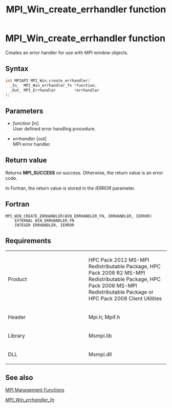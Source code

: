 ﻿---
title: MPI_Win_create_errhandler function
TOCTitle: MPI_Win_create_errhandler function
ms:assetid: e15fa101-c1c0-4764-8c8c-05cb829bf8ff
ms:mtpsurl: https://msdn.microsoft.com/en-us/library/Dn520597(v=VS.85)
ms:contentKeyID: 59361068
ms.date: 03/28/2018
mtps_version: v=VS.85
f1_keywords:
- MPI_WIN_CREATE_ERRHANDLER
- mpif/MPI_Win_create_errhandler
- mpi/MPI_WIN_CREATE_ERRHANDLER
dev_langs:
- C++
- C
---

# MPI\_Win\_create\_errhandler function

Creates an error handler for use with MPI window objects.

## Syntax

``` c++
int MPIAPI MPI_Win_create_errhandler(
  _In_  MPI_Win_errhandler_fn *function,
  _Out_ MPI_Errhandler        *errhandler
);
```

## Parameters

  - *function* \[in\]  
    User defined error handling procedure.

  - *errhandler* \[out\]  
    MPI error handler.

## Return value

Returns **MPI\_SUCCESS** on success. Otherwise, the return value is an error code.

In Fortran, the return value is stored in the *IERROR* parameter.

## Fortran

    MPI_WIN_CREATE_ERRHANDLER(WIN_ERRHANDLER_FN, ERRHANDLER, IERROR)
        EXTERNAL WIN_ERRHANDLER_FN
        INTEGER ERRHANDLER, IERROR

## Requirements

<table>
<colgroup>
<col style="width: 50%" />
<col style="width: 50%" />
</colgroup>
<tbody>
<tr class="odd">
<td><p>Product</p></td>
<td><p>HPC Pack 2012 MS-MPI Redistributable Package, HPC Pack 2008 R2 MS-MPI Redistributable Package, HPC Pack 2008 MS-MPI Redistributable Package or HPC Pack 2008 Client Utilities</p></td>
</tr>
<tr class="even">
<td><p>Header</p></td>
<td>Mpi.h;
Mpif.h</td>
</tr>
<tr class="odd">
<td><p>Library</p></td>
<td>Msmpi.lib</td>
</tr>
<tr class="even">
<td><p>DLL</p></td>
<td>Msmpi.dll</td>
</tr>
</tbody>
</table>


## See also

[MPI Management Functions](mpi-management-functions.md)

[*MPI\_Win\_errhandler\_fn*](mpi-win-errhandler-fn-callback-function.md)

